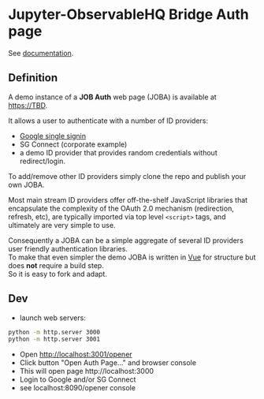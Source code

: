 # Jupyter-ObservableHQ Bridge Auth page

See [documentation](TBD).

## Definition

A demo instance of a **JOB Auth** web page (JOBA) is available at [https://TBD](TBD).

It allows a user to authenticate with a number of ID providers:

- [Google single signin](https://developers.google.com/identity/sign-in/web/sign-in)
- SG Connect (corporate example)
- a demo ID provider that provides random credentials without redirect/login.

To add/remove other ID providers simply clone the repo and publish your own JOBA.

Most main stream ID providers offer off-the-shelf JavaScript libraries that encapsulate the complexity of the OAuth 2.0 mechanism (redirection, refresh, etc), are typically imported via top level `<script>` tags, and ultimately are very simple to use.

Consequently a JOBA can be a simple aggregate of several ID providers user friendly authentication libraries.  
To make that even simpler the demo JOBA is written in [Vue](https://vuejs.org/) for structure but does **not** require a build step.  
So it is easy to fork and adapt.

## Dev

- launch web servers:

```bash
python -m http.server 3000
python -m http.server 3001
```

- Open [http://localhost:3001/opener](http://localhost:8090/opener)
- Click button "Open Auth Page..." and browser console
- This will open page http://localhost:3000
- Login to Google and/or SG Connect
- see localhost:8090/opener console
